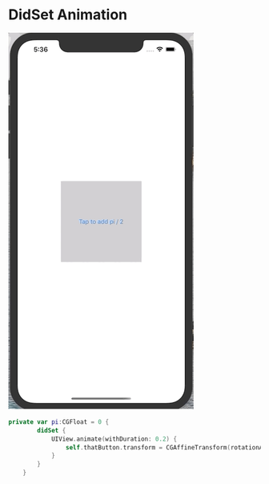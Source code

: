 #  DidSet Animation



![](didSetAnimation.gif)


```swift
private var pi:CGFloat = 0 {
		didSet {
			UIView.animate(withDuration: 0.2) {
				self.thatButton.transform = CGAffineTransform(rotationAngle: self.pi)
			}
		}
	}
```
